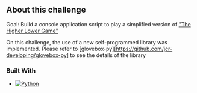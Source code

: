 ## About this challenge
Goal: Build a console application script to play a simplified version of ["The Higher Lower Game"][higher-lower-url]

On this challenge, the use of a new self-programmed library was implemented. Please refer to [glovebox-py][https://github.com/jcr-developing/glovebox-py] to see the details of the library

### Built With
<!-- Badge was generated using https://shields.io/ -->
* [![Python][Python.py]][Python-url]
<!-- MARKDOWN LINKS & IMAGES -->
<!-- https://www.markdownguide.org/basic-syntax/#reference-style-links -->
[Python-url]: https://www.python.org/
[Python.py]: https://img.shields.io/badge/python-py?style=plastic&logo=python
[higher-lower-url]: https://www.higherlowergame.com/